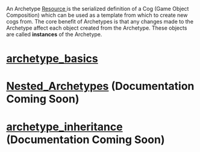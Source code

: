 An Archetype [ Resource ](https://github.com/PlasmaEngine/PlasmaDocs/blob/master/plasma_editor_documentation/plasmamanual/architecture/resources.markdown) is the serialized definition of a Cog (Game Object Composition) which can be used as a template from which to create new cogs from. The core benefit of Archetypes is that any changes made to the Archetype affect each object created from the Archetype. These objects are called **instances** of the Archetype.

 # [archetype_basics](https://github.com/PlasmaEngine/PlasmaDocs/blob/master/plasma_editor_documentation/plasmamanual/architecture/archetypes/archetype_basics.markdown)

 # [Nested_Archetypes](https://github.com/PlasmaEngine/PlasmaDocs/blob/master/plasma_editor_documentation/plasmamanual/architecture/archetypes/nested_archetypes.markdown) (Documentation Coming Soon)

 # [archetype_inheritance](https://github.com/PlasmaEngine/PlasmaDocs/blob/master/plasma_editor_documentation/plasmamanual/architecture/archetypes/archetype_inheritance.markdown) (Documentation Coming Soon) 

 